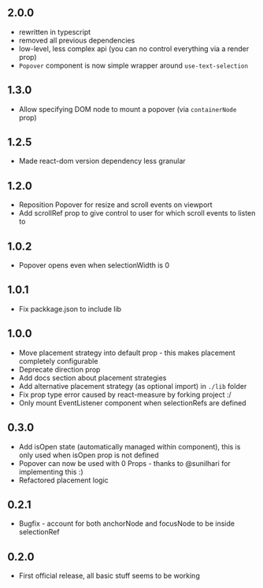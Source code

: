 ## 2.0.0
- rewritten in typescript
- removed all previous dependencies
- low-level, less complex api (you can no control everything via a render prop)
- `Popover` component is now simple wrapper around `use-text-selection`

## 1.3.0
- Allow specifying DOM node to mount a popover (via `containerNode` prop)

## 1.2.5
- Made react-dom version dependency less granular

## 1.2.0
- Reposition Popover for resize and scroll events on viewport
- Add scrollRef prop to give control to user for which scroll events to listen to

## 1.0.2
- Popover opens even when selectionWidth is 0

## 1.0.1
- Fix packkage.json to include lib

## 1.0.0
- Move placement strategy into default prop - this makes placement completely configurable
- Deprecate direction prop
- Add docs section about placement strategies
- Add alternative placement strategy (as optional import) in `./lib` folder
- Fix prop type error caused by react-measure by forking project :/
- Only mount EventListener component when selectionRefs are defined

## 0.3.0
- Add isOpen state (automatically managed within component), this is only used when isOpen prop is not defined
- Popover can now be used with 0 Props - thanks to @sunilhari for implementing this :)
- Refactored placement logic

## 0.2.1
- Bugfix - account for both anchorNode and focusNode to be inside selectionRef

## 0.2.0
- First official release, all basic stuff seems to be working
